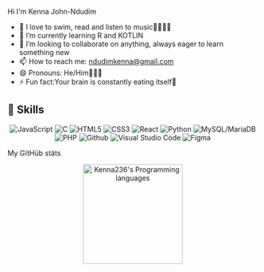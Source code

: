 
 Hi I'm Kenna John-Ndudim

- 👀 I love to swim, read and listen to music🤽🏾‍♀️🎶
- 🌱 I’m currently learning R and KOTLIN
- 💞️ I’m looking to collaborate on anything, always eager to learn something new
- 📫 How to reach me: ndudimkenna@gmail.com
- 😄 Pronouns: He/Him👨🏾‍🦱
- ⚡ Fun fact:Your brain is constantly eating itself🤯


<h2>📖 Skills </h2>
<p align="center">
<img alt="JavaScript" src="https://img.shields.io/badge/javascript-%23000000.svg?style=for-the-badge&logo=javascript&logoColor=%2329BEB0"/>
<img alt="C" src="https://img.shields.io/badge/c-%23000000.svg?style=for-the-badge&logo=c&logoColor=%2329BEB0"/>
<img alt="HTML5" src="https://img.shields.io/badge/html5-%23000000.svg?style=for-the-badge&logo=html5&logoColor=%2329BEB0"/>
<img alt="CSS3" src="https://img.shields.io/badge/css3-%23000000.svg?style=for-the-badge&logo=css3&logoColor=%2329BEB0"/>
<img alt="React" src="https://img.shields.io/badge/react-%23000000.svg?style=for-the-badge&logo=react&logoColor=%2329BEB0"/>
<img alt="Python" src="https://img.shields.io/badge/python-%23000000.svg?style=for-the-badge&logo=python&logoColor=%2329BEB0"/>
<img alt="MySQL/MariaDB" src="https://img.shields.io/badge/MySQL/MariaDB-10.5.9-%23000000.svg?style=for-the-badge&logo=mysql&logoColor=%2329BEB0"/>
<img alt="PHP" src="https://img.shields.io/badge/PHP-8.0.3-%23000000.svg?style=for-the-badge&logo=php&logoColor=%2329BEB0"/>
<img alt="Github" src="https://img.shields.io/badge/github-%23e4626b.svg?style=for-the-badge&logo=github&logoColor=140200"/>
<img alt="Visual Studio Code" src="https://img.shields.io/badge/Visual Studio Code-%23000000.svg?style=for-the-badge&logo=visual-studio-code&logoColor=%2329BEB0"/>
<!-- <img alt="Canva" src="https://img.shields.io/badge/Canva-f2ca61.svg?style=for-the-badge&logo=canva&logoColor=140200"/> -->
<img alt="Figma" src="https://img.shields.io/badge/figma-%23a259ff.svg?style=for-the-badge&logo=figma&logoColor=green" />
  </p>
My GïtHüb stäts
<p align="center">
  <a href="https://github.com/Kenna236">
    <img height="200em" src="https://github-readme-stats.vercel.app/api/top-langs/?username=Kenna236&theme=github_dark&layout=compact&langs_count=10&hide_border=true" alt="Kenna236's Programming languages" title="My Programming languages" />
  </a>
</p>